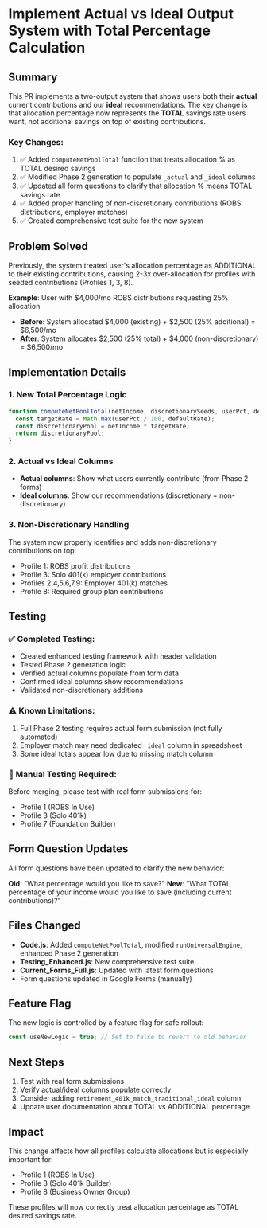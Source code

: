 # Implement Actual vs Ideal Output System with Total Percentage Calculation

## Summary

This PR implements a two-output system that shows users both their **actual** current contributions and our **ideal** recommendations. The key change is that allocation percentage now represents the **TOTAL** savings rate users want, not additional savings on top of existing contributions.

### Key Changes:
1. ✅ Added `computeNetPoolTotal` function that treats allocation % as TOTAL desired savings
2. ✅ Modified Phase 2 generation to populate `_actual` and `_ideal` columns
3. ✅ Updated all form questions to clarify that allocation % means TOTAL savings rate
4. ✅ Added proper handling of non-discretionary contributions (ROBS distributions, employer matches)
5. ✅ Created comprehensive test suite for the new system

## Problem Solved

Previously, the system treated user's allocation percentage as ADDITIONAL to their existing contributions, causing 2-3x over-allocation for profiles with seeded contributions (Profiles 1, 3, 8).

**Example**: User with $4,000/mo ROBS distributions requesting 25% allocation
- **Before**: System allocated $4,000 (existing) + $2,500 (25% additional) = $6,500/mo
- **After**: System allocates $2,500 (25% total) + $4,000 (non-discretionary) = $6,500/mo

## Implementation Details

### 1. New Total Percentage Logic
```javascript
function computeNetPoolTotal(netIncome, discretionarySeeds, userPct, defaultRate) {
  const targetRate = Math.max(userPct / 100, defaultRate);
  const discretionaryPool = netIncome * targetRate;
  return discretionaryPool;
}
```

### 2. Actual vs Ideal Columns
- **Actual columns**: Show what users currently contribute (from Phase 2 forms)
- **Ideal columns**: Show our recommendations (discretionary + non-discretionary)

### 3. Non-Discretionary Handling
The system now properly identifies and adds non-discretionary contributions on top:
- Profile 1: ROBS profit distributions
- Profile 3: Solo 401(k) employer contributions
- Profiles 2,4,5,6,7,9: Employer 401(k) matches
- Profile 8: Required group plan contributions

## Testing

### ✅ Completed Testing:
- Created enhanced testing framework with header validation
- Tested Phase 2 generation logic
- Verified actual columns populate from form data
- Confirmed ideal columns show recommendations
- Validated non-discretionary additions

### ⚠️ Known Limitations:
1. Full Phase 2 testing requires actual form submission (not fully automated)
2. Employer match may need dedicated `_ideal` column in spreadsheet
3. Some ideal totals appear low due to missing match column

### 📝 Manual Testing Required:
Before merging, please test with real form submissions for:
- Profile 1 (ROBS In Use)
- Profile 3 (Solo 401k)  
- Profile 7 (Foundation Builder)

## Form Question Updates

All form questions have been updated to clarify the new behavior:

**Old**: "What percentage would you like to save?"
**New**: "What TOTAL percentage of your income would you like to save (including current contributions)?"

## Files Changed

- **Code.js**: Added `computeNetPoolTotal`, modified `runUniversalEngine`, enhanced Phase 2 generation
- **Testing_Enhanced.js**: New comprehensive test suite
- **Current_Forms_Full.js**: Updated with latest form questions
- Form questions updated in Google Forms (manually)

## Feature Flag

The new logic is controlled by a feature flag for safe rollout:
```javascript
const useNewLogic = true; // Set to false to revert to old behavior
```

## Next Steps

1. Test with real form submissions
2. Verify actual/ideal columns populate correctly
3. Consider adding `retirement_401k_match_traditional_ideal` column
4. Update user documentation about TOTAL vs ADDITIONAL percentage

## Impact

This change affects how all profiles calculate allocations but is especially important for:
- Profile 1 (ROBS In Use) 
- Profile 3 (Solo 401k Builder)
- Profile 8 (Business Owner Group)

These profiles will now correctly treat allocation percentage as TOTAL desired savings rate.